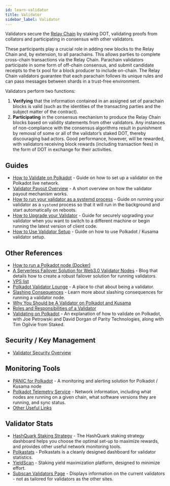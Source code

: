 ```yaml
---
id: learn-validator
title: Validator
sidebar_label: Validator
---
```


Validators secure the [Relay Chain](learn-architecture.md#relay-chain) by staking DOT, validating proofs from 
collators and participating in consensus with other validators. 

These participants play a crucial role in adding new blocks to the Relay Chain and, by
extension, to all parachains. This allows parties to complete cross-chain transactions via the Relay
Chain. Parachain validators participate in some form of off-chain consensus, and submit candidate receipts 
to the tx pool for a block producer to include on-chain. The Relay Chain validators guarantee that 
each parachain follows its unique rules and can pass messages between shards in a trust-free environment.

Validators perform two functions: 
1. **Verifying** that the information contained in an assigned set of parachain blocks is valid 
   (such as the identities of the transacting parties and the subject matter of the contract). 
2. **Participating** in the consensus mechanism to produce the Relay Chain blocks based on validity statements 
   from other validators. Any instances of non-compliance with the consensus algorithms result in punishment 
   by removal of some or all of the validator’s staked DOT, thereby discouraging bad actors. Good performance, however, will be rewarded, with validators receiving block rewards (including transaction fees) in the form 
   of DOT in exchange for their activities.

## Guides

- [How to Validate on Polkadot](maintain-guides-how-to-validate-polkadot.md) - Guide on how to set up a
  validator on the Polkadot live network.
- [Validator Payout Overview](maintain-guides-validator-payout.md) - A short overview on how the
  validator payout mechanism works.
- [How to run your validator as a systemd process](maintain-guides-how-to-systemd.md) - Guide on
  running your validator as a `systemd` process so that it will run in the background and start
  automatically on reboots.
- [How to Upgrade your Validator](maintain-guides-how-to-upgrade.md) - Guide for securely upgrading
  your validator when you want to switch to a different machine or begin running the latest version
  of client code.
- [How to Use Validator Setup](maintain-guides-how-to-use-polkadot-validator.md) - Guide
  on how to use Polkadot / Kusama validator setup.

## Other References

- [How to run a Polkadot node (Docker)](https://medium.com/@acvlls/setting-up-a-maintain-the-easy-way-3a885283091f)
- [A Serverless Failover Solution for Web3.0 Validator Nodes](https://medium.com/hackernoon/a-serverless-failover-solution-for-web-3-0-validator-nodes-e26b9d24c71d) -
  Blog that details how to create a robust failover solution for running validators.
- [VPS list](maintain-guides-how-to-validate-kusama.md#vps-list)
- [Polkadot Validator Lounge](https://matrix.to/#/!NZrbtteFeqYKCUGQtr:matrix.parity.io?via=matrix.parity.io&via=matrix.org&via=web3.foundation) -
  A place to chat about being a validator.
- [Slashing Consequences](learn-staking#slashing) - Learn more
  about slashing consequences for running a validator node.
- [Why You Should be A Validator on Polkadot and Kusama](https://www.youtube.com/watch?v=0EmP0s6JOW4&list=PLOyWqupZ-WGuAuS00rK-pebTMAOxW41W8&index=2)
- [Roles and Responsibilities of a Validator](https://www.youtube.com/watch?v=riVg_Up_fCg&list=PLOyWqupZ-WGuAuS00rK-pebTMAOxW41W8&index=15)
- [Validating on Polkadot](https://www.crowdcast.io/e/validating-on-polkadot) - An explanation of
  how to validate on Polkadot, with Joe Petrowski and David Dorgan of Parity Technologies, along
  with Tim Ogilvie from Staked.

## Security / Key Management

- [Validator Security Overview](https://github.com/w3f/validator-security)

## Monitoring Tools

- [PANIC for Polkadot](https://github.com/SimplyVC/panic_polkadot) - A monitoring and alerting
  solution for Polkadot / Kusama node
- [Polkadot Telemetry Service](https://telemetry.polkadot.io/#list/Kusama%20CC3) - Network
  information, including what nodes are running on a given chain, what software versions they are
  running, and sync status.
- [Other Useful Links](https://forum.web3.foundation/t/useful-links-for-validators/20)

## Validator Stats

- [HashQuark Staking Strategy](https://polkacube.hashquark.io/#/polkadot/strategy) - The HashQuark
  staking strategy dashboard helps you choose the optimal set-up to maximize rewards, and provides
  other useful network monitoring tools.
- [Polkastats](https://polkastats.io/) - Polkastats is a cleanly designed dashboard for validator
  statistics.
- [YieldScan](https://yieldscan.app/) - Staking yield maximization platform, designed to minimize
  effort.
- [Subscan Validators Page](https://kusama.subscan.io/validator) - Displays information on the
  current validators - not as tailored for validators as the other sites.
